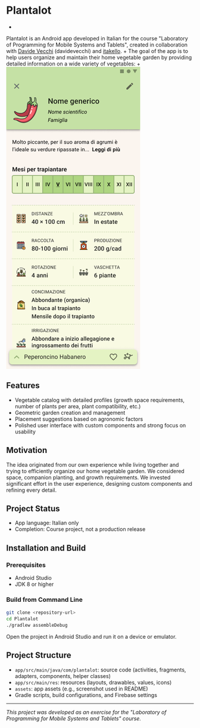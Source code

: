 # Plantalot
+
Plantalot is an Android app developed in Italian for the course "Laboratory of Programming for Mobile Systems and Tablets", created in collaboration with [Davide Vecchi](https://github.com/davidevecchi) (davidevecchi) and [itakello](https://github.com/itakello).
+
The goal of the app is to help users organize and maintain their home vegetable garden by providing detailed information on a wide variety of vegetables:
+
![Vegetable example](assets/Ortaggio.png)

## Features
- Vegetable catalog with detailed profiles (growth space requirements, number of plants per area, plant compatibility, etc.)
- Geometric garden creation and management
- Placement suggestions based on agronomic factors
- Polished user interface with custom components and strong focus on usability

## Motivation
The idea originated from our own experience while living together and trying to efficiently organize our home vegetable garden. We considered space, companion planting, and growth requirements. We invested significant effort in the user experience, designing custom components and refining every detail.

## Project Status
- App language: Italian only
- Completion: Course project, not a production release

## Installation and Build

### Prerequisites
- Android Studio
- JDK 8 or higher

### Build from Command Line
```bash
git clone <repository-url>
cd Plantalot
./gradlew assembleDebug
```

Open the project in Android Studio and run it on a device or emulator.

## Project Structure
- `app/src/main/java/com/plantalot`: source code (activities, fragments, adapters, components, helper classes)
- `app/src/main/res`: resources (layouts, drawables, values, icons)
- `assets`: app assets (e.g., screenshot used in README)
- Gradle scripts, build configurations, and Firebase settings

---
*This project was developed as an exercise for the "Laboratory of Programming for Mobile Systems and Tablets" course.*